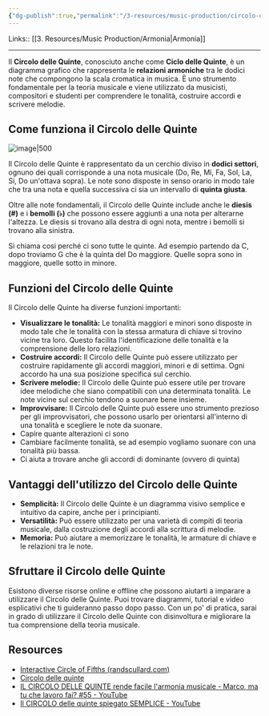 ```yaml
---
{"dg-publish":true,"permalink":"/3-resources/music-production/circolo-delle-quinte/"}
---
```


Links:: [[3. Resources/Music Production/Armonia\|Armonia]]

---
Il **Circolo delle Quinte**, conosciuto anche come **Ciclo delle Quinte**, è un diagramma grafico che rappresenta le **relazioni armoniche** tra le dodici note che compongono la scala cromatica in musica. È uno strumento fondamentale per la teoria musicale e viene utilizzato da musicisti, compositori e studenti per comprendere le tonalità, costruire accordi e scrivere melodie.

## Come funziona il Circolo delle Quinte

![image|500](https://antoniopisacane.com/glossario-musicale/b-c/chiavi-musicali-circolo-delle-quinte/img_1616/)

Il Circolo delle Quinte è rappresentato da un cerchio diviso in **dodici settori**, ognuno dei quali corrisponde a una nota musicale (Do, Re, Mi, Fa, Sol, La, Si, Do un'ottava sopra). Le note sono disposte in senso orario in modo tale che tra una nota e quella successiva ci sia un intervallo di **quinta giusta**.

Oltre alle note fondamentali, il Circolo delle Quinte include anche le **diesis (#)** e i **bemolli (♭)** che possono essere aggiunti a una nota per alterarne l'altezza. Le diesis si trovano alla destra di ogni nota, mentre i bemolli si trovano alla sinistra.

Si chiama cosi perché ci sono tutte le quinte. Ad esempio partendo da C, dopo troviamo G che è la quinta del Do maggiore. Quelle sopra sono in maggiore, quelle sotto in minore.



## Funzioni del Circolo delle Quinte

Il Circolo delle Quinte ha diverse funzioni importanti:

- **Visualizzare le tonalità:** Le tonalità maggiori e minori sono disposte in modo tale che le tonalità con la stessa armatura di chiave si trovino vicine tra loro. Questo facilita l'identificazione delle tonalità e la comprensione delle loro relazioni.
- **Costruire accordi:** Il Circolo delle Quinte può essere utilizzato per costruire rapidamente gli accordi maggiori, minori e di settima. Ogni accordo ha una sua posizione specifica sul cerchio.
- **Scrivere melodie:** Il Circolo delle Quinte può essere utile per trovare idee melodiche che siano compatibili con una determinata tonalità. Le note vicine sul cerchio tendono a suonare bene insieme.
- **Improvvisare:** Il Circolo delle Quinte può essere uno strumento prezioso per gli improvvisatori, che possono usarlo per orientarsi all'interno di una tonalità e scegliere le note da suonare.
- Capire quante alterazioni ci sono
- Cambiare facilmente tonalità, se ad esempio vogliamo suonare con una tonalità più bassa.
- Ci aiuta a trovare anche gli accordi di dominante (ovvero di quinta)


## Vantaggi dell'utilizzo del Circolo delle Quinte

- **Semplicità:** Il Circolo delle Quinte è un diagramma visivo semplice e intuitivo da capire, anche per i principianti.
- **Versatilità:** Può essere utilizzato per una varietà di compiti di teoria musicale, dalla costruzione degli accordi alla scrittura di melodie.
- **Memoria:** Può aiutare a memorizzare le tonalità, le armature di chiave e le relazioni tra le note.

## Sfruttare il Circolo delle Quinte

Esistono diverse risorse online e offline che possono aiutarti a imparare a utilizzare il Circolo delle Quinte. Puoi trovare diagrammi, tutorial e video esplicativi che ti guideranno passo dopo passo. Con un po' di pratica, sarai in grado di utilizzare il Circolo delle Quinte con disinvoltura e migliorare la tua comprensione della teoria musicale.





## Resources

- [Interactive Circle of Fifths (randscullard.com)](https://randscullard.com/CircleOfFifths/)
- [Circolo delle quinte](https://it.wikipedia.org/wiki/Circolo_delle_quinte)
- [IL CIRCOLO DELLE QUINTE rende facile l'armonia musicale - Marco, ma tu che lavoro fai? #55 - YouTube](https://www.youtube.com/watch?v=oWqlfNeM4fI)
- [Il CIRCOLO delle quinte spiegato SEMPLICE - YouTube](https://www.youtube.com/watch?v=z7DZr2Klj5o)


